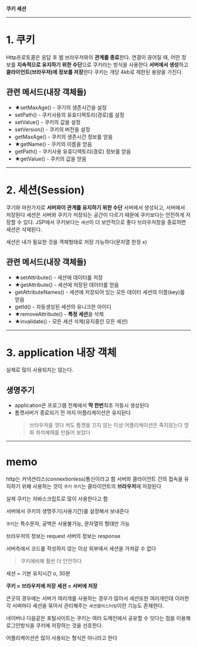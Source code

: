**쿠키 세션**

---

# 1. 쿠키

Http프로토콜은 응답 후 웹 브라우저와의 **관계를 종료**한다.
연결이 끊어질 때, 어떤 정보를 **지속적으로 유지하기 위한 수단**으로 쿠키라는 방식을 사용한다
**서버에서 생성**하고 **클라이언트(브라우저)에 정보를 저장**한다
쿠키는 개당 4kb로 제한된 용량을 가진다.

## 관련 메서드(내장 객체들)

- ★setMaxAge() - 쿠기의 생존시간을 설정
- setPath() - 쿠키사용의 유효디렉토리(경로)를 설정
- setValue() - 쿠키의 값을 설정
- setVersion() - 쿠키의 버전을 설정
- getMaxAge() - 쿠키의 생존시간 정보를 얻음
- ★getName() - 쿠키의 이름을 얻음
- getPath() - 쿠키사용 유효디렉토리(경로) 정보를 얻음
- ★getValue() - 쿠키의 값을 얻음

---

# 2. 세션(Session)

쿠기와 마찬가지로 **서버와이 관계를 유지하기 위한 수단**
서버에서 생성되고, 서버에서 저장된다
세션은 서버와 쿠키가 저장되는 공간이 다르기 때문에 쿠키보다는 안전하게 저장할 수 있다.
JSP에서 쿠키보다는 `세션`이 더 보안적으로 좋다
브라우저창을 종료하면 세션은 삭제된다.

세션은 내가 필요한 것을 객체형태로 저장 가능하다(문자열 한정 x)

## 관련 메서드(내장 객체들)

- ★setAttribute() - 세션에 데이터를 저장
- ★getAttribute() - 세션에 저장된 데이터를 얻음
- getAttributeNames() - 세션에 저장되어 있는 모든 데이터 세션의 이름(key)를 얻음
- getId() - 자동생성된 세션의 유니크한 아이디
- ★removeAttribute() - **특정 세션**을 삭제
- ★invalidate() - 모든 세션 삭제(유지중인 모든 세션)

---

# 3. application 내장 객체

실제로 많이 사용되지는 않는다.

## 생명주기

- application은 프로그램 전체에서 **딱 한번**최초 가동시 생성된다
- 톰캣서버가 종료되기 전 까지 어플리케이션은 유지된다
  > 브라우저를 껏다 켜도 톰캣을 끄지 않는 이상 어플리케이션은 죽지않는다
  > 영화 좌석예매를 만들어 보았다

---

# memo

http는 커넥션리스(connextionless)통신이라고 함
서버와 클라이언트 간의 접속을 유지하기 위해 사용하는 것이 `쿠키`
`쿠키`는 클라이언트의 **브라우저**에 저장된다

실제 쿠키는 자바스크립트로 많이 사용한다고 함

서버에서 쿠키의 생명주기(사용기간)를 설정해서 보내준다

`쿠키`는 특수문자, 공백은 사용불가능, 문자열의 형태만 가능

브라우저의 정보는 request
서버의 정보는 response

서버측에서 코드를 작성하지 않는 이상 외부에서 세션을 가져갈 수 없다

> 쿠키에비해 훨씬 더 안전하다

세션 = 기본 유지시간 o, 30분

**쿠키 = 브라우저에 저장**
**세션 = 서버에 저장**

큰곳의 경우에는 서버가 여러개를 사용하는 경우가 많아서 세션또한 여러개인데
이러한 각 서버마다 세션을 묶어서 관리해주는 `세션클러스터링`이란 기능도 존재한다.

네이버나 다음같은 포털사이트는 쿠키는 여러 도메인에서 공유할 수 잇다는 점을 이용해 로그인방식을 쿠키에 저장하는 것을 선호한다.

어플리케이션은 많이 사용되는 형식은 아니라고 한다
